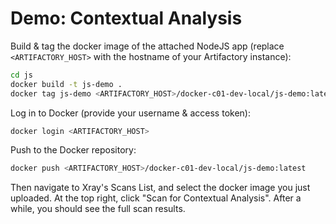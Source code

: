 # Demo: Contextual Analysis

Build & tag the docker image of the attached NodeJS app (replace `<ARTIFACTORY_HOST>` with the hostname
of your Artifactory instance):

```bash
cd js
docker build -t js-demo .
docker tag js-demo <ARTIFACTORY_HOST>/docker-c01-dev-local/js-demo:latest
```

Log in to Docker (provide your username & access token):

```bash
docker login <ARTIFACTORY_HOST>
```

Push to the Docker repository:

```bash
docker push <ARTIFACTORY_HOST>/docker-c01-dev-local/js-demo:latest
```

Then navigate to Xray's Scans List, and select the docker image you just uploaded.
At the top right, click "Scan for Contextual Analysis".
After a while, you should see the full scan results.
